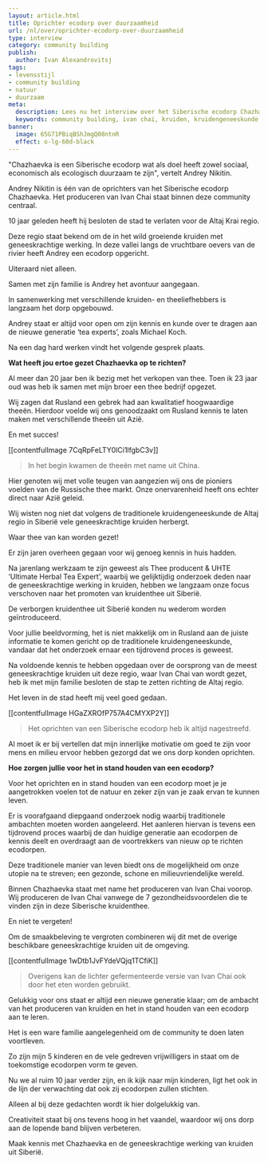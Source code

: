 ```yaml
---
layout: article.html
title: Oprichter ecodorp over duurzaamheid
url: /nl/over/oprichter-ecodorp-over-duurzaamheid
type: interview
category: community building
publish:
  author: Ivan Alexandrovitsj
tags:
- levensstijl
- community building
- natuur
- duurzaam
meta:
  description: Lees nu het interview over het Siberische ecodorp Chazhaevka. "Chazhaevka is een Siberische ecodorp wat als doel heeft zowel sociaal, economisch als ecologisch duurzaam te zijn", vertelt Andrey Nikitin.
  keywords: community building, ivan chai, kruiden, kruidengeneeskunde, thee, voordelen, lichaam, geest, siberië, traditionele kruidengeneeskunde, natuur, biologisch, alledaags product, geneeskrachtig werking
banner:
  image: 65G71PBiqBShJmgQ08ntnR
  effect: o-lg-60d-black
---
```

"Chazhaevka is een Siberische ecodorp wat als doel heeft zowel sociaal, economisch als ecologisch duurzaam te zijn", vertelt Andrey Nikitin.

Andrey Nikitin is één van de oprichters van het Siberische ecodorp Chazhaevka. Het produceren van Ivan Chai staat binnen deze community centraal.

10 jaar geleden heeft hij besloten de stad te verlaten voor de Altaj Krai regio.

Deze regio staat bekend om de in het wild groeiende kruiden met geneeskrachtige werking. In deze vallei langs de vruchtbare oevers van de rivier heeft Andrey een ecodorp opgericht.

Uiteraard niet alleen.

Samen met zijn familie is Andrey het avontuur aangegaan.

In samenwerking met verschillende kruiden- en theeliefhebbers is langzaam het dorp opgebouwd.

Andrey staat er altijd voor open om zijn kennis en kunde over te dragen aan de nieuwe generatie ‘tea experts’, zoals Michael Koch.

Na een dag hard werken vindt het volgende gesprek plaats.

**Wat heeft jou ertoe gezet Chazhaevka op te richten?**

Al meer dan 20 jaar ben ik bezig met het verkopen van thee. Toen ik 23 jaar oud was heb ik samen met mijn broer een thee bedrijf opgezet.

Wij zagen dat Rusland een gebrek had aan kwalitatief hoogwaardige theeën. Hierdoor voelde wij ons genoodzaakt om Rusland kennis te laten maken met verschillende theeën uit Azië.

En met succes!

[[contentfulImage 7CqRpFeLTY0lCi1lfgbC3v]]
> In het begin kwamen de theeën met name uit China.

Hier genoten wij met volle teugen van aangezien wij ons de pioniers voelden van de Russische thee markt. Onze onervarenheid heeft ons echter direct naar Azië geleid.

Wij wisten nog niet dat volgens de traditionele kruidengeneeskunde de Altaj regio in Siberië vele geneeskrachtige kruiden herbergt.

Waar thee van kan worden gezet!

Er zijn jaren overheen gegaan voor wij genoeg kennis in huis hadden.

Na jarenlang werkzaam te zijn geweest als Thee producent & UHTE ‘Ultimate Herbal Tea Expert’, waarbij we gelijktijdig onderzoek deden naar de geneeskrachtige werking in kruiden, hebben we langzaam onze focus verschoven naar het promoten van kruidenthee uit Siberië.

De verborgen kruidenthee uit Siberië konden nu wederom worden geïntroduceerd.

Voor jullie beeldvorming, het is niet makkelijk om in Rusland aan de juiste informatie te komen gericht op de traditionele kruidengeneeskunde, vandaar dat het onderzoek ernaar een tijdrovend proces is geweest.

Na voldoende kennis te hebben opgedaan over de oorsprong van de meest geneeskrachtige kruiden uit deze regio, waar Ivan Chai van wordt gezet, heb ik met mijn familie besloten de stap te zetten richting de Altaj regio.

Het leven in de stad heeft mij veel goed gedaan.

[[contentfulImage HGaZXROfP757A4CMYXP2Y]]
> Het oprichten van een Siberische ecodorp heb ik altijd nagestreefd.

Al moet ik er bij vertellen dat mijn innerlijke motivatie om goed te zijn voor mens en milieu ervoor hebben gezorgd dat we ons dorp konden oprichten.

**Hoe zorgen jullie voor het in stand houden van een ecodorp?**

Voor het oprichten en in stand houden van een ecodorp moet je je aangetrokken voelen tot de natuur en zeker zijn van je zaak ervan te kunnen leven.

Er is voorafgaand diepgaand onderzoek nodig waarbij traditionele ambachten moeten worden aangeleerd. Het aanleren hiervan is tevens een tijdrovend proces waarbij de dan huidige generatie aan ecodorpen de kennis deelt en overdraagt aan de voortrekkers van nieuw op te richten ecodorpen.

Deze traditionele manier van leven biedt ons de mogelijkheid om onze utopie na te streven; een gezonde, schone en milieuvriendelijke wereld.

Binnen Chazhaevka staat met name het produceren van Ivan Chai voorop. Wij produceren de Ivan Chai vanwege de 7 gezondheidsvoordelen die te vinden zijn in deze Siberische kruidenthee.

En niet te vergeten!

Om de smaakbeleving te vergroten combineren wij dit met de overige beschikbare geneeskrachtige kruiden uit de omgeving.

[[contentfulImage 1wDtb1JvFYdeVQjq1TCfiK]]
> Overigens kan de lichter gefermenteerde versie van Ivan Chai ook door het eten worden gebruikt.

Gelukkig voor ons staat er altijd een nieuwe generatie klaar; om de ambacht van het produceren van kruiden en het in stand houden van een ecodorp aan te leren.

Het is een ware familie aangelegenheid om de community te doen laten voortleven.

Zo zijn mijn 5 kinderen en de vele gedreven vrijwilligers in staat om de toekomstige ecodorpen vorm te geven.

Nu we al ruim 10 jaar verder zijn, en ik kijk naar mijn kinderen, ligt het ook in de lijn der verwachting dat ook zij ecodorpen zullen stichten.

Alleen al bij deze gedachten wordt ik hier dolgelukkig van.

Creativiteit staat bij ons tevens hoog in het vaandel, waardoor wij ons dorp aan de lopende band blijven verbeteren.

Maak kennis met Chazhaevka en de geneeskrachtige werking van kruiden uit Siberië.
